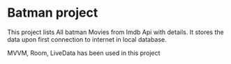 # Batman project 

This project lists All batman Movies from Imdb Api with details. 
It stores the data upon first connection to internet in local database.

MVVM, Room, LiveData has been used in this project

